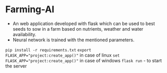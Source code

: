 # Farming-AI
- An web application developed with flask which can be used to best seeds to sow in a farm based on nutrients, weather and water availability.
- Neural network is trained with the mentioned parameters.

`pip install -r requirements.txt`
`export FLASK_APP="project:create_app()"` in case of linux
`set FLASK_APP="project:create_app()"` in case of windows
`flask run` - to start the server